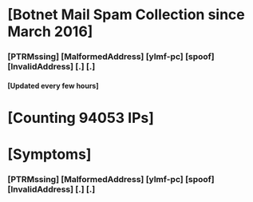# [Botnet Mail Spam Collection since March 2016]
### [PTRMssing] [MalformedAddress] [ylmf-pc] [spoof] [InvalidAddress] [.] [.]
#### [Updated every few hours]

# [Counting 94053 IPs]

# [Symptoms] 
###   [PTRMssing] [MalformedAddress] [ylmf-pc] [spoof] [InvalidAddress] [.] [.]
